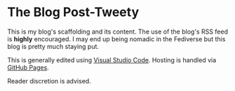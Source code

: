 # The Blog Post-Tweety

This is my blog's scaffolding and its content.  The use of the blog's RSS feed is **highly** encouraged.  I may end up being nomadic in the Fediverse but this blog is pretty much staying put.

This is generally edited using [Visual Studio Code](https://en.wikipedia.org/w/index.php?title=Visual_Studio_Code&oldid=1128781165).  Hosting is handled via [GitHub Pages](https://simple.wikipedia.org/w/index.php?title=GitHub&oldid=8334105#GitHub_Pages).  

Reader discretion is advised.
